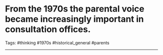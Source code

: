 # From the 1970s the parental voice became increasingly important in consultation offices.
Tags: #thinking #1970s #historical_general #parents 

---